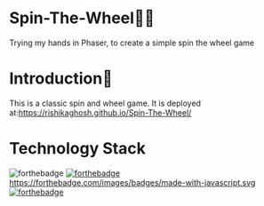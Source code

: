# Spin-The-Wheel🎱🎯
Trying my hands in Phaser, to create a simple spin the wheel game
# Introduction📒
This is a classic spin and wheel game.
It is deployed at:https://rishikaghosh.github.io/Spin-The-Wheel/
# Technology Stack
![forthebadge](https://forthebadge.com/images/badges/built-with-love.svg) [![forthebadge](https://forthebadge.com/images/badges/built-with-love.svg)](https://forthebadge.com)
https://forthebadge.com/images/badges/made-with-javascript.svg [![forthebadge](https://forthebadge.com/images/badges/made-with-javascript.svg)](https://forthebadge.com)


